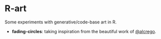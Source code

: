 # R-art

Some experiments with generative/code-base art in R.

- **fading-circles**: taking inspiration from the beautiful work of [@alcrego](https://linktr.ee/alcrego).